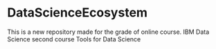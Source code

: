 # DataScienceEcosystem
This is a new repository made for the grade of online course.
IBM Data Science second course Tools for Data Science
